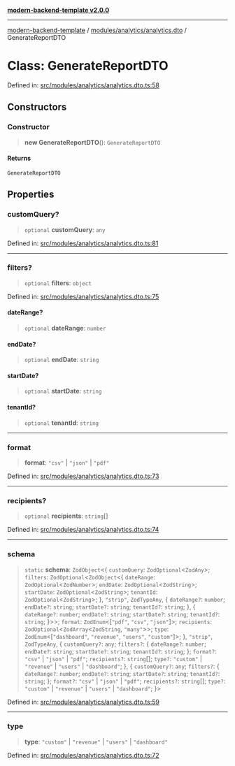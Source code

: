 [**modern-backend-template v2.0.0**](../../../../README.md)

***

[modern-backend-template](../../../../modules.md) / [modules/analytics/analytics.dto](../README.md) / GenerateReportDTO

# Class: GenerateReportDTO

Defined in: [src/modules/analytics/analytics.dto.ts:58](https://github.com/maemreyo/saas-4cus-nodejs/blob/2a5b3f3aa11335dfa561e80e1feabb8e6084261e/src/modules/analytics/analytics.dto.ts#L58)

## Constructors

### Constructor

> **new GenerateReportDTO**(): `GenerateReportDTO`

#### Returns

`GenerateReportDTO`

## Properties

### customQuery?

> `optional` **customQuery**: `any`

Defined in: [src/modules/analytics/analytics.dto.ts:81](https://github.com/maemreyo/saas-4cus-nodejs/blob/2a5b3f3aa11335dfa561e80e1feabb8e6084261e/src/modules/analytics/analytics.dto.ts#L81)

***

### filters?

> `optional` **filters**: `object`

Defined in: [src/modules/analytics/analytics.dto.ts:75](https://github.com/maemreyo/saas-4cus-nodejs/blob/2a5b3f3aa11335dfa561e80e1feabb8e6084261e/src/modules/analytics/analytics.dto.ts#L75)

#### dateRange?

> `optional` **dateRange**: `number`

#### endDate?

> `optional` **endDate**: `string`

#### startDate?

> `optional` **startDate**: `string`

#### tenantId?

> `optional` **tenantId**: `string`

***

### format

> **format**: `"csv"` \| `"json"` \| `"pdf"`

Defined in: [src/modules/analytics/analytics.dto.ts:73](https://github.com/maemreyo/saas-4cus-nodejs/blob/2a5b3f3aa11335dfa561e80e1feabb8e6084261e/src/modules/analytics/analytics.dto.ts#L73)

***

### recipients?

> `optional` **recipients**: `string`[]

Defined in: [src/modules/analytics/analytics.dto.ts:74](https://github.com/maemreyo/saas-4cus-nodejs/blob/2a5b3f3aa11335dfa561e80e1feabb8e6084261e/src/modules/analytics/analytics.dto.ts#L74)

***

### schema

> `static` **schema**: `ZodObject`\<\{ `customQuery`: `ZodOptional`\<`ZodAny`\>; `filters`: `ZodOptional`\<`ZodObject`\<\{ `dateRange`: `ZodOptional`\<`ZodNumber`\>; `endDate`: `ZodOptional`\<`ZodString`\>; `startDate`: `ZodOptional`\<`ZodString`\>; `tenantId`: `ZodOptional`\<`ZodString`\>; \}, `"strip"`, `ZodTypeAny`, \{ `dateRange?`: `number`; `endDate?`: `string`; `startDate?`: `string`; `tenantId?`: `string`; \}, \{ `dateRange?`: `number`; `endDate?`: `string`; `startDate?`: `string`; `tenantId?`: `string`; \}\>\>; `format`: `ZodEnum`\<\[`"pdf"`, `"csv"`, `"json"`\]\>; `recipients`: `ZodOptional`\<`ZodArray`\<`ZodString`, `"many"`\>\>; `type`: `ZodEnum`\<\[`"dashboard"`, `"revenue"`, `"users"`, `"custom"`\]\>; \}, `"strip"`, `ZodTypeAny`, \{ `customQuery?`: `any`; `filters?`: \{ `dateRange?`: `number`; `endDate?`: `string`; `startDate?`: `string`; `tenantId?`: `string`; \}; `format?`: `"csv"` \| `"json"` \| `"pdf"`; `recipients?`: `string`[]; `type?`: `"custom"` \| `"revenue"` \| `"users"` \| `"dashboard"`; \}, \{ `customQuery?`: `any`; `filters?`: \{ `dateRange?`: `number`; `endDate?`: `string`; `startDate?`: `string`; `tenantId?`: `string`; \}; `format?`: `"csv"` \| `"json"` \| `"pdf"`; `recipients?`: `string`[]; `type?`: `"custom"` \| `"revenue"` \| `"users"` \| `"dashboard"`; \}\>

Defined in: [src/modules/analytics/analytics.dto.ts:59](https://github.com/maemreyo/saas-4cus-nodejs/blob/2a5b3f3aa11335dfa561e80e1feabb8e6084261e/src/modules/analytics/analytics.dto.ts#L59)

***

### type

> **type**: `"custom"` \| `"revenue"` \| `"users"` \| `"dashboard"`

Defined in: [src/modules/analytics/analytics.dto.ts:72](https://github.com/maemreyo/saas-4cus-nodejs/blob/2a5b3f3aa11335dfa561e80e1feabb8e6084261e/src/modules/analytics/analytics.dto.ts#L72)
